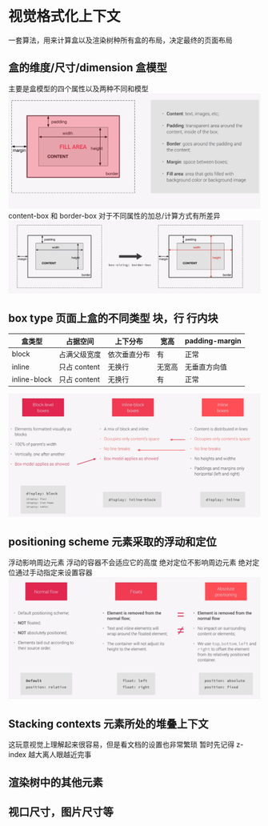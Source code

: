 # 视觉格式化上下文

一套算法，用来计算盒以及渲染树种所有盒的布局，决定最终的页面布局

## 盒的维度/尺寸/dimension 盒模型

主要是盒模型的四个属性以及两种不同和模型
![Box Model](public/boxModel.png)
content-box 和 border-box 对于不同属性的加总/计算方式有所差异
![Border Box](public/borderBox.png)

## box type 页面上盒的不同类型 块，行 行内块

| 盒类型       | 占据空间     | 上下分布     | 宽高   | padding-margin |
| ------------ | ------------ | ------------ | ------ | -------------- |
| block        | 占满父级宽度 | 依次垂直分布 | 有     | 正常           |
| inline       | 只占 content | 无换行       | 无宽高 | 无垂直方向值   |
| inline-block | 只占 content | 无换行       | 有     | 正常           |

![Box Type](public/boxType.png)

## positioning scheme 元素采取的浮动和定位

浮动影响周边元素
浮动的容器不会适应它的高度
绝对定位不影响周边元素
绝对定位通过手动指定来设置容器
![Position Scheme](public/positionScheme.png)

## Stacking contexts 元素所处的堆叠上下文

这玩意视觉上理解起来很容易，但是看文档的设置也非常繁琐
暂时先记得 z-index 越大离人眼越近完事

## 渲染树中的其他元素

## 视口尺寸，图片尺寸等
